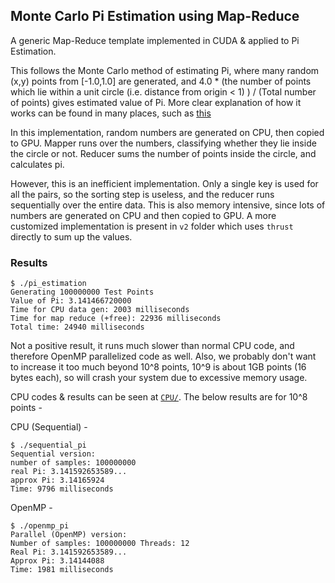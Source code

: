 ## Monte Carlo Pi Estimation using Map-Reduce

A generic Map-Reduce template implemented in CUDA & applied to Pi Estimation.

This follows the Monte Carlo method of estimating Pi, where many random (x,y) points from [-1.0,1.0] are generated, and 4.0 * (the number of points which lie within a unit circle (i.e. distance from origin < 1) ) / (Total number of points) gives estimated value of Pi. More clear explanation of how it works can be found in many places, such as [this](https://www.geeksforgeeks.org/estimating-value-pi-using-monte-carlo/)

In this implementation, random numbers are generated on CPU, then copied to GPU. Mapper runs over the numbers, classifying whether they lie inside the circle or not. Reducer sums the number of points inside the circle, and calculates pi.

However, this is an inefficient implementation. Only a single key is used for all the pairs, so the sorting step is useless, and the reducer runs sequentially over the entire data. This is also memory intensive, since lots of numbers are generated on CPU and then copied to GPU. A more customized implementation is present in `v2` folder which uses `thrust` directly to sum up the values.

### Results

```shell
$ ./pi_estimation
Generating 100000000 Test Points
Value of Pi: 3.141466720000
Time for CPU data gen: 2003 milliseconds
Time for map reduce (+free): 22936 milliseconds
Total time: 24940 milliseconds
```

Not a positive result, it runs much slower than normal CPU code, and therefore OpenMP parallelized code as well. Also, we probably don't want to increase it too much beyond 10^8 points, 10^9 is about 1GB points (16 bytes each), so will crash your system due to excessive memory usage.

CPU codes & results can be seen at [`CPU/`](https://github.com/rajat2004/MapReduce-GPU/tree/master/CPU). The below results are for 10^8 points -

CPU (Sequential) -

```shell
$ ./sequential_pi
Sequential version:
number of samples: 100000000
real Pi: 3.141592653589...
approx Pi: 3.14165924
Time: 9796 milliseconds
```

OpenMP -

```shell
$ ./openmp_pi
Parallel (OpenMP) version:
Number of samples: 100000000 Threads: 12
Real Pi: 3.141592653589...
Approx Pi: 3.14144088
Time: 1981 milliseconds
```

